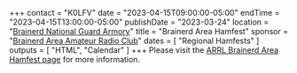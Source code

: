 +++
contact = "K0LFV"
date = "2023-04-15T09:00:00-05:00"
endTime = "2023-04-15T13:00:00-05:00"
publishDate = "2023-03-24"
location = "[Brainerd National Guard Armory](https://www.google.com/maps/place/1115+Wright+St,+Brainerd,+MN+56401/@46.337124,-94.1948537,17z/)"
title = "Brainerd Area Hamfest"
sponsor = "[Brainerd Area Amateur Radio Club](http://brainerdham.org/)"
dates = [ "Regional Hamfests" ]
outputs = [ "HTML", "Calendar" ]
+++
Please visit the
[ARRL Brainerd Area Hamfest page](http://www.arrl.org/hamfests/brainerd-area-hamfest-7)
for more information.
